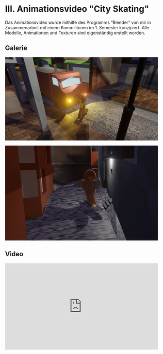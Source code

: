 # III. Animationsvideo "City Skating"
Das Animationsvideo wurde mithilfe des Programms “Blender” von mir in Zusammenarbeit mit einem Kommilitonen im 1. Semester konzipiert. Alle Modelle, Animationen und Texturen sind eigenständig erstellt worden.  

## Galerie
![pic](drei/Skating1.png)

![pic](drei/Skating2.png)

## Video
<div style="position:relative;padding-bottom:56.25%;">
<iframe style="width:100%;height:100%;position:absolute;left:0px;top:0px;" width=100% height=100% src="https://youtube.com/embed/4kjF9ABJtE0" frameborder="0"></iframe>
</div>
